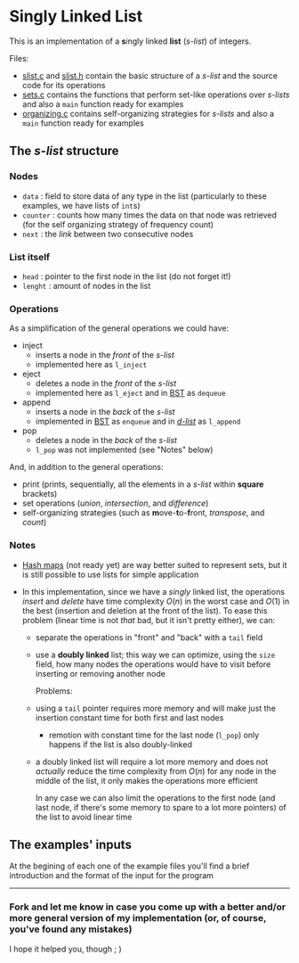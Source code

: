 # Singly Linked List

 This is an implementation of a **s**ingly linked **list** (*s-list*) of integers.

 Files:

* [slist.c](slist.c) and [slist.h](slist.h) contain the basic structure of a *s-list* and the source code for its operations
* [sets.c](sets.c) contains the functions that perform set-like operations over *s-lists* and also a `main` function ready for examples
* [organizing.c](organizing.c) contains self-organizing strategies for *s-lists* and also a `main` function ready for examples

## The *s-list* structure

### Nodes

* `data` : field to store data of any type in the list (particularly to these examples, we have lists of `int`s)
* `counter` : counts how many times the data on that node was retrieved (for the self organizing strategy of frequency count)
* `next` : the *link* between two consecutive nodes

### List itself

* `head` : pointer to the first node in the list (do not forget it!)
* `lenght` : amount of nodes in the list

### Operations

 As a simplification of the general operations we could have:

* inject
  * inserts a node in the *front* of the *s-list*
  * implemented here as `l_inject`
* eject
  * deletes a node in the *front* of the *s-list*
  * implemented here as `l_eject` and in [BST](https://github.com/matheus-ft/data-structures/tree/main/binary-search-tree) as `dequeue`
* append
  * inserts a node in the *back* of the *s-list*
  * implemented in [BST](https://github.com/matheus-ft/data-structures/tree/main/binary-search-tree) as `enqueue` and in [*d-list*](https://github.com/matheus-ft/data-structures/tree/main/linked-list/doubly-linked) as `l_append`
* pop
  * deletes a node in the *back* of the *s-list*
  * `l_pop` was not implemented (see "Notes" below)

 And, in addition to the general operations:

* print (prints, sequentially, all the elements in a *s-list* within **square** brackets)
* set operations (*union*, *intersection*, and *difference*)
* self-organizing strategies (such as **m**ove-**t**o-**f**ront, *transpose*, and *count*)

### Notes

* [Hash maps](https://github.com/matheus-ft/data-structures/tree/main/hash-map) (not ready yet) are way better suited to represent sets, but it is still possible to use lists for simple application

* In this implementation, since we have a *singly* linked list, the operations *insert* and *delete* have time complexity $O(n)$ in the worst case and $O(1)$ in the best (insertion and deletion at the front of the list). To ease this problem (linear time is not *that* bad, but it isn't pretty either), we can:
  * separate the operations in "front" and "back" with a `tail` field
  * use a **doubly linked** list; this way we can optimize, using the `size` field, how many nodes the operations would have to visit before inserting or removing another node

    Problems:
  * using a `tail` pointer requires more memory and will make just the insertion constant time for both first and last nodes
    * remotion with constant time for the last node (`l_pop`) only happens if the list is also doubly-linked
  * a doubly linked list will require a lot more memory and does not *actually* reduce the time complexity from $O(n)$ for any node in the middle of the list, it only makes the operations more efficient

    In any case we can also limit the operations to the first node (and last node, if there's some memory to spare to a lot more pointers) of the list to avoid linear time

## The examples' inputs

 At the begining of each one of the example files you'll find a brief introduction and the format of the input for the program

 ---

### Fork and let me know in case you come up with a better and/or more general version of my implementation (or, of course, you've found any mistakes)

 I hope it helped you, though ; )
